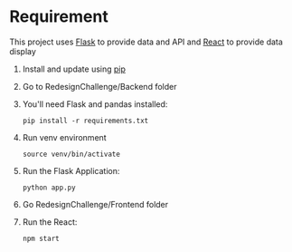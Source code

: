 # Requirement

This project uses [Flask](https://flask.palletsprojects.com/en/3.0.x/) to provide data and API and [React](https://react.dev/) to provide data display

1. Install and update using [pip](https://pip.pypa.io/en/stable/getting-started/)

2. Go to RedesignChallenge/Backend folder
3. You'll need Flask and pandas installed:
   ```
   pip install -r requirements.txt
   ```
4. Run venv environment
   ```
   source venv/bin/activate
   ```
5. Run the Flask Application:
   ```
   python app.py
   ```
6. Go RedesignChallenge/Frontend folder
7. Run the React:
   ```
   npm start
   ```